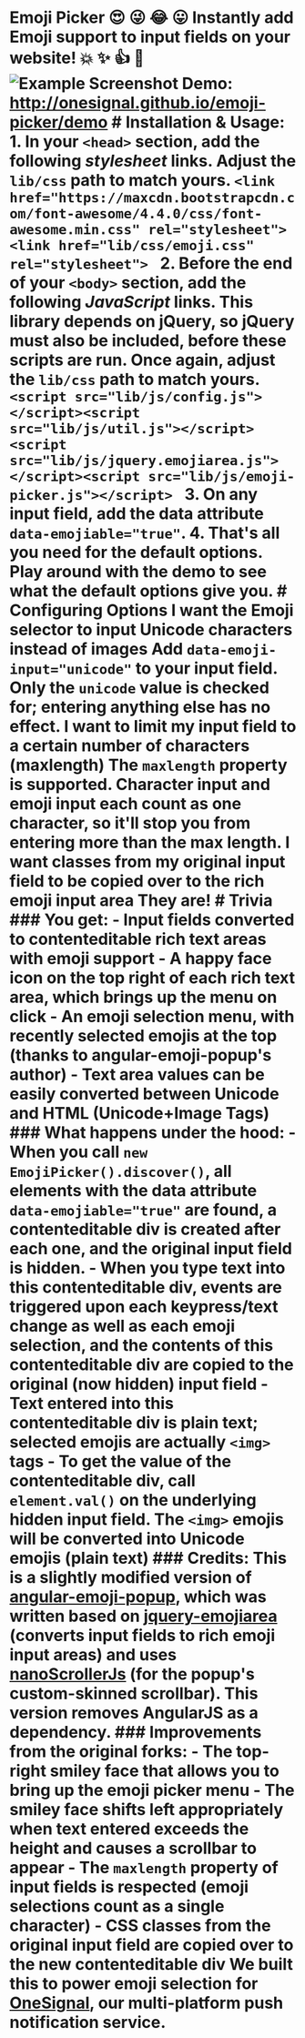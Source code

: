 # Emoji Picker :heart_eyes: :stuck_out_tongue_winking_eye: :joy: :stuck_out_tongue: Instantly add Emoji support to input fields on your website! :boom: :sparkles: :thumbsup: :metal: ![Example Screenshot](http://onesignal.github.io/emoji-picker/screenshot.webp) **Demo:** http://onesignal.github.io/emoji-picker/demo # Installation & Usage: 1. In your `<head>` section, add the following *stylesheet* links. Adjust the `lib/css` path to match yours. ```<link href="https://maxcdn.bootstrapcdn.com/font-awesome/4.4.0/css/font-awesome.min.css" rel="stylesheet"><link href="lib/css/emoji.css" rel="stylesheet"> ``` 2. Before the end of your `<body>` section, add the following *JavaScript* links. This library depends on jQuery, so jQuery must also be included, before these scripts are run. Once again, adjust the `lib/css` path to match yours. ```<script src="lib/js/config.js"></script><script src="lib/js/util.js"></script><script src="lib/js/jquery.emojiarea.js"></script><script src="lib/js/emoji-picker.js"></script> ``` 3. On any input field, add the data attribute `data-emojiable="true"`. 4. That's all you need for the default options. Play around with the demo to see what the default options give you. # Configuring Options **I want the Emoji selector to input Unicode characters instead of images** Add `data-emoji-input="unicode"` to your input field. Only the `unicode` value is checked for; entering anything else has no effect. **I want to limit my input field to a certain number of characters (maxlength)** The `maxlength` property is supported. Character input and emoji input each count as one character, so it'll stop you from entering more than the max length. **I want classes from my original input field to be copied over to the rich emoji input area** They are! # Trivia ### You get: - Input fields converted to contenteditable rich text areas with emoji support - A happy face icon on the top right of each rich text area, which brings up the menu on click - An emoji selection menu, with recently selected emojis at the top (thanks to angular-emoji-popup's author) - Text area values can be easily converted between Unicode and HTML (Unicode+Image Tags) ### What happens under the hood: - When you call `new EmojiPicker().discover()`, all elements with the data attribute `data-emojiable="true"` are found, a contenteditable div is created after each one, and the original input field is hidden. - When you type text into this contenteditable div, events are triggered upon each keypress/text change as well as each emoji selection, and the contents of this contenteditable div are copied to the original (now hidden) input field - Text entered into this contenteditable div is plain text; selected emojis are actually `<img>` tags - To get the value of the contenteditable div, call `element.val()` on the underlying hidden input field. The `<img>` emojis will be converted into Unicode emojis (plain text) ### Credits: This is a slightly modified version of [angular-emoji-popup](https://github.com/Coraza/angular-emoji-popup), which was written based on [jquery-emojiarea](https://github.com/diy/jquery-emojiarea) (converts input fields to rich emoji input areas) and uses [nanoScrollerJs](https://github.com/jamesflorentino/nanoScrollerJS) (for the popup's custom-skinned scrollbar). This version removes AngularJS as a dependency. ### Improvements from the original forks: - The top-right smiley face that allows you to bring up the emoji picker menu - The smiley face shifts left appropriately when text entered exceeds the height and causes a scrollbar to appear - The `maxlength` property of input fields is respected (emoji selections count as a single character) - CSS classes from the original input field are copied over to the new contenteditable div We built this to power emoji selection for [OneSignal](https://onesignal.com), our multi-platform push notification service.